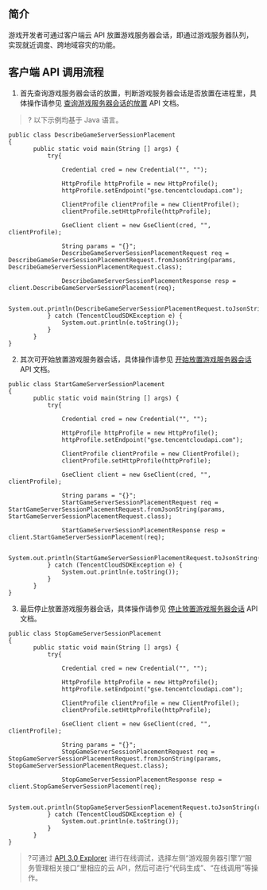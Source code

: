 ## 简介
游戏开发者可通过客户端云 API 放置游戏服务器会话，即通过游戏服务器队列，实现就近调度、跨地域容灾的功能。

## 客户端 API 调用流程
1. 首先查询游戏服务器会话的放置，判断游戏服务器会话是否放置在进程里，具体操作请参见 [查询游戏服务器会话的放置](https://cloud.tencent.com/document/product/1165/42065) API 文档。
  >? 以下示例均基于 Java 语言。

 ```
public class DescribeGameServerSessionPlacement
{
        public static void main(String [] args) {
            try{

                Credential cred = new Credential("", "");

                HttpProfile httpProfile = new HttpProfile();
                httpProfile.setEndpoint("gse.tencentcloudapi.com");

                ClientProfile clientProfile = new ClientProfile();
                clientProfile.setHttpProfile(httpProfile);

                GseClient client = new GseClient(cred, "", clientProfile);

                String params = "{}";
                DescribeGameServerSessionPlacementRequest req = DescribeGameServerSessionPlacementRequest.fromJsonString(params, DescribeGameServerSessionPlacementRequest.class);
 
                DescribeGameServerSessionPlacementResponse resp = client.DescribeGameServerSessionPlacement(req);

                System.out.println(DescribeGameServerSessionPlacementRequest.toJsonString(resp));
            } catch (TencentCloudSDKException e) {
                System.out.println(e.toString());
            }
        }
 }
 ```
  
2. 其次可开始放置游戏服务器会话，具体操作请参见 [开始放置游戏服务器会话](https://cloud.tencent.com/document/product/1165/42060) API 文档。

 ```
public class StartGameServerSessionPlacement
{
        public static void main(String [] args) {
            try{

                Credential cred = new Credential("", "");

                HttpProfile httpProfile = new HttpProfile();
                httpProfile.setEndpoint("gse.tencentcloudapi.com");

                ClientProfile clientProfile = new ClientProfile();
                clientProfile.setHttpProfile(httpProfile);

                GseClient client = new GseClient(cred, "", clientProfile);

                String params = "{}";
                StartGameServerSessionPlacementRequest req = StartGameServerSessionPlacementRequest.fromJsonString(params, StartGameServerSessionPlacementRequest.class);
 
                StartGameServerSessionPlacementResponse resp = client.StartGameServerSessionPlacement(req);

                System.out.println(StartGameServerSessionPlacementRequest.toJsonString(resp));
            } catch (TencentCloudSDKException e) {
                System.out.println(e.toString());
            }
        }
}
```

3. 最后停止放置游戏服务器会话，具体操作请参见 [停止放置游戏服务器会话](https://cloud.tencent.com/document/product/1165/42059) API 文档。

 ```
public class StopGameServerSessionPlacement
{
        public static void main(String [] args) {
            try{

                Credential cred = new Credential("", "");

                HttpProfile httpProfile = new HttpProfile();
                httpProfile.setEndpoint("gse.tencentcloudapi.com");

                ClientProfile clientProfile = new ClientProfile();
                clientProfile.setHttpProfile(httpProfile);

                GseClient client = new GseClient(cred, "", clientProfile);
 
                String params = "{}";
                StopGameServerSessionPlacementRequest req = StopGameServerSessionPlacementRequest.fromJsonString(params, StopGameServerSessionPlacementRequest.class);

                StopGameServerSessionPlacementResponse resp = client.StopGameServerSessionPlacement(req);

                System.out.println(StopGameServerSessionPlacementRequest.toJsonString(resp));
            } catch (TencentCloudSDKException e) {
                System.out.println(e.toString());
            }
        }
}
```
>?可通过 [API 3.0 Explorer](https://console.cloud.tencent.com/api/explorer?Product=gse&Version=2019-11-12&Action=DescribeGameServerSessionPlacement&SignVersion=) 进行在线调试，选择左侧“游戏服务器引擎”/“服务管理相关接口”里相应的云 API，然后可进行“代码生成”、“在线调用”等操作。
